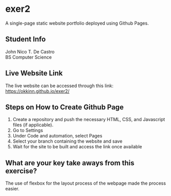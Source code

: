 # exer2
A single-page static website portfolio deployed using Github Pages.

## Student Info
John Nico T. De Castro  
BS Computer Science  

## Live Website Link
The live website can be accessed through this link: https://okkinn.github.io/exer2/

## Steps on How to Create Github Page
1. Create a repository and push the necessary HTML, CSS, and Javascript files (if applicable).  
2. Go to Settings  
3. Under Code and automation, select Pages  
4. Select your branch containing the website and save
5. Wait for the site to be built and access the link once available  

## What are your key take aways from this exercise?
The use of flexbox for the layout process of the webpage made the process easier.